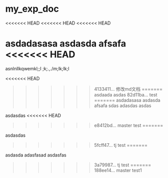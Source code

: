 # my_exp_doc

<<<<<<< HEAD
<<<<<<< HEAD
<<<<<<< HEAD

asdadasasa
asdasda
afsafa
<<<<<<< HEAD
=======
asnlnllkqwemkl;;l
;k;.,./m;lk;lk;l

<<<<<<< HEAD
>>>>>>> 4133411... 修改md文档
=======
asdaada
asdas
>>>>>>> 82d11ba... test
=======
asdadasasa
asdasda
afsafa
sdas
adasdas
asdas

asdasdas
<<<<<<< HEAD
>>>>>>> e8412bd... master test
=======


asdasdas
>>>>>>> 5fcff47... tj test
=======

asdasda
adasfasad
asdasfas
>>>>>>> 3a79987... tj test
=======
>>>>>>> 188ee14... master test1
